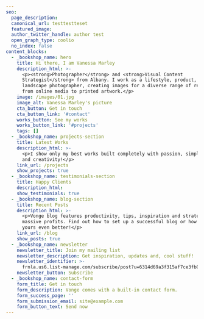 ```yaml
---
seo:
  page_description:
  canonical_url: testtestteset
  featured_image:
  author_twitter_handle: author test
  open_graph_type: coolio
  no_index: false
content_blocks:
  - _bookshop_name: hero
    title: Hi there, I am Vanessa Marley
    description_html: >-
      <p><strong>Photographer</strong> and <strong>Visual Content
      Strategist</strong> from Albany. I work as a lifestyle, product, and
      landscape photographer, creating images for a diverse range of requests,
      from online media to printed artwork.</p>
    image: /images/01.jpg
    image_alt: Vanessa Marley's picture
    cta_button: Get in touch
    cta_button_link: '#contact'
    works_button: See my works
    works_button_link: '#projects'
    tags: []
  - _bookshop_name: projects-section
    title: Latest Works
    description_html: >-
      <p>I show only my best works built completely with passion, simplicity,
      and creativity!</p>
    link_url: /projects
    show_projects: true
  - _bookshop_name: testimonials-section
    title: Happy Clients
    description_html:
    show_testimonials: true
  - _bookshop_name: blog-section
    title: Recent Posts
    description_html: >-
      <p>Vonge blog features productivity, tips, inspiration and strategies for
      massive profits. Find out how to set up a successful blog or how to make
      yours even better!</p>
    link_url: /blog
    show_posts: true
  - _bookshop_name: newsletter
    newsletter_title: Join my mailing list
    newsletter_description: Get inspiration, updates and, cool stuff!
    newsletter_identifier: >-
      frnla.us6.list-manage.com/subscribe/post?u=6314d69a3f315af7ce3fb00a0&amp;id=3038727cc3
    newsletter_button: Subscribe
  - _bookshop_name: contact-form
    form_title: Get in touch
    form_description: Vonge comes with a built-in contact form.
    form_success_page: ''
    form_submission_email: site@example.com
    form_button_text: Send now
---
```

